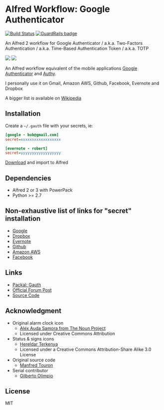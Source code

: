 Alfred Workflow: Google Authenticator
=====================================

[![Build Status](https://travis-ci.org/moul/alfred-workflow-gauth.svg?branch=develop)](https://travis-ci.org/moul/alfred-workflow-gauth) [![GuardRails badge](https://badges.production.guardrails.io/moul/alfred-workflow-gauth.svg)](https://www.guardrails.io)

An Alfred 2 workflow for Google Authenticator / a.k.a. Two-Factors Authentication / a.k.a. Time-Based Authentication Token / a.k.a. TOTP

![](https://raw.github.com/moul/alfred-workflow-gauth/develop/screenshots/anim.gif)
![](https://raw.github.com/moul/alfred-workflow-gauth/develop/screenshots/3.png)

An Alfred workflow equivalent of the mobile applications [Google Authenticator](https://itunes.apple.com/en/app/google-authenticator/id388497605?mt=8) and [Authy](https://www.authy.com).

I personally use it on Gmail, Amazon AWS, Github, Facebook, Evernote and Dropbox

A bigger list is available on [Wikipedia](http://en.wikipedia.org/wiki/Two-step_verification)

Installation
------------

Create a `~/.gauth` file with your secrets, ie:

```ini
[google - bob@gmail.com]
secret=xxxxxxxxxxxxxxxxxx

[evernote - robert]
secret=yyyyyyyyyyyyyyyyyy
```

[Download](https://github.com/moul/alfred-workflow-gauth/raw/master/Google%20Authenticator.alfredworkflow) and import to Alfred

Dependencies
------------

- Alfred 2 or 3 with PowerPack
- Python >= 2.7

Non-exhaustive list of links for "secret" installation
------------------------------------------------------

- [Google](http://www.google.com/landing/2step/)
- [Dropbox](https://www.dropbox.com/help/363/en)
- [Evernote](http://blog.evernote.com/blog/2013/05/30/evernotes-three-new-security-features/)
- [Github](https://github.com/blog/1614-two-factor-authentication)
- [Amazon AWS](http://aws.amazon.com/iam/details/mfa/)
- [Facebook](https://www.facebook.com/settings?tab=security)

Links
-----

- [Packal: Gauth](http://www.packal.org/workflow/gauth)
- [Official Forum Post](http://www.alfredforum.com/topic/4062-gauth-google-authenticator-time-based-two-factor-authentication/)
- [Source Code](https://github.com/moul/alfred-workflow-gauth/)

Acknowledgment
--------------

- Original alarm clock icon
  - [Alex Auda Samora from The Noun Project](http://thenounproject.com/razerk/)
  - Licensed under Creative Commons Attribution
- Status & signs icons
  - [Hereldar Terkenya](http://hereldar.deviantart.com/)
  - Licensed under a Creative Commons Attribution-Share Alike 3.0 License
- Original source code
  - [Manfred Touron](https://github.com/moul)
- Serial contributor
  - [Gilberto Olimpio](https://github.com/golimpio)

License
-------

MIT
